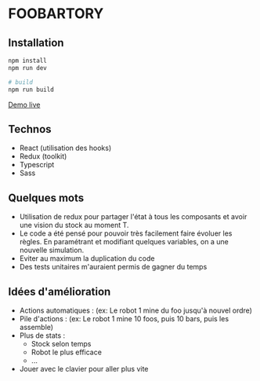 # FOOBARTORY

## Installation

```bash
npm install
npm run dev

# build
npm run build
```

[Demo live](https://flo-foobartory.netlify.app/)

## Technos

- React (utilisation des hooks)
- Redux (toolkit)
- Typescript
- Sass

## Quelques mots

- Utilisation de redux pour partager l'état à tous les composants et avoir une vision du stock au moment T.
- Le code a été pensé pour pouvoir très facilement faire évoluer les règles. En paramétrant et modifiant quelques variables, on a une nouvelle simulation.
- Eviter au maximum la duplication du code
- Des tests unitaires m'auraient permis de gagner du temps

## Idées d'amélioration

- Actions automatiques : (ex: Le robot 1 mine du foo jusqu'à nouvel ordre)
- Pile d'actions : (ex: Le robot 1 mine 10 foos, puis 10 bars, puis les assemble)
- Plus de stats :
  - Stock selon temps
  - Robot le plus efficace
  - ...
- Jouer avec le clavier pour aller plus vite
